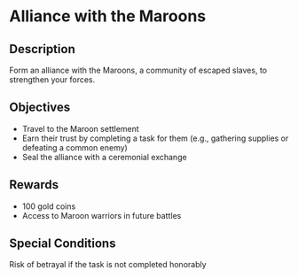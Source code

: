 # Alliance with the Maroons

## Description

Form an alliance with the Maroons, a community of escaped slaves, to strengthen your forces.

## Objectives

- Travel to the Maroon settlement
- Earn their trust by completing a task for them (e.g., gathering supplies or defeating a common enemy)
- Seal the alliance with a ceremonial exchange

## Rewards

- 100 gold coins
- Access to Maroon warriors in future battles

## Special Conditions

Risk of betrayal if the task is not completed honorably
